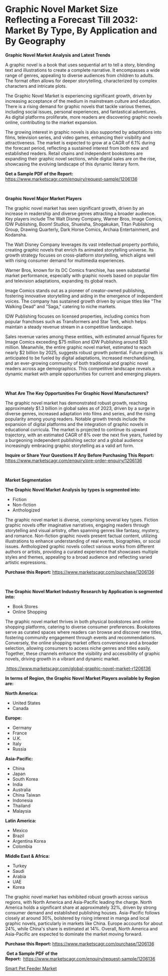 <p><h1>Graphic Novel Market Size Reflecting a Forecast Till 2032: Market By Type, By Application and By Geography</h1></p><p><strong>Graphic Novel Market Analysis and Latest Trends</strong></p>
<p><p>A graphic novel is a book that uses sequential art to tell a story, blending text and illustrations to create a complete narrative. It encompasses a wide range of genres, appealing to diverse audiences from children to adults. The format often allows for deeper storytelling, characterized by complex characters and intricate plots.</p><p>The Graphic Novel Market is experiencing significant growth, driven by increasing acceptance of the medium in mainstream culture and education. There is a rising demand for graphic novels that tackle various themes, including social issues, personal experiences, and fantastical adventures. As digital platforms proliferate, more readers are discovering graphic novels online, contributing to the market expansion.</p><p>The growing interest in graphic novels is also supported by adaptations into films, television series, and video games, enhancing their visibility and attractiveness. The market is expected to grow at a CAGR of 6.1% during the forecast period, reflecting a sustained interest from both new and established readers. Retail chains and independent bookstores are expanding their graphic novel sections, while digital sales are on the rise, showcasing the evolving landscape of this dynamic literary form.</p></p>
<p><strong>Get a Sample PDF of the Report:&nbsp;</strong> <a href="https://www.marketscagr.com/enquiry/request-sample/1206136?utm_campaign=1944&utm_medium=2&utm_source=Github&utm_content=ia&utm_term=07022025&utm_id=graphic-novel">https://www.marketscagr.com/enquiry/request-sample/1206136</a></p>
<p>&nbsp;</p>
<p><strong>Graphic Novel Major Market Players</strong></p>
<p><p>The graphic novel market has seen significant growth, driven by an increase in readership and diverse genres attracting a broader audience. Key players include The Walt Disney Company, Warner Bros, Image Comics, IDW Publishing, Boom! Studios, Shueisha, Shogakukan, Titan Publishing Group, Drawing Quarterly, Dark Horse Comics, Archaia Entertainment, and Kodansha.</p><p>The Walt Disney Company leverages its vast intellectual property portfolio, creating graphic novels that enrich its animated storytelling universe. Its growth strategy focuses on cross-platform storytelling, which aligns well with rising consumer demand for multimedia experiences. </p><p>Warner Bros, known for its DC Comics franchise, has seen substantial market performance, especially with graphic novels based on popular film and television adaptations, expanding its global reach. </p><p>Image Comics stands out as a pioneer of creator-owned publishing, fostering innovative storytelling and aiding in the emergence of independent voices. The company has sustained growth driven by unique titles like "The Walking Dead" and "Saga," catering to niche markets.</p><p>IDW Publishing focuses on licensed properties, including comics from popular franchises such as Transformers and Star Trek, which helps maintain a steady revenue stream in a competitive landscape.</p><p>Sales revenue varies among these entities, with estimated annual figures for Image Comics exceeding $75 million and IDW Publishing around $30 million. Meanwhile, the entire graphic novel market, estimated to reach nearly $2 billion by 2025, suggests robust growth potential. Future growth is anticipated to be fueled by digital adaptations, increased merchandising, and an ever-growing community of both traditional and graphic novel readers across age demographics. This competitive landscape reveals a dynamic market with ample opportunities for current and emerging players.</p></p>
<p>&nbsp;</p>
<p><strong>What Are The Key Opportunities For Graphic Novel Manufacturers?</strong></p>
<p><p>The graphic novel market has demonstrated robust growth, reaching approximately $1.3 billion in global sales as of 2023, driven by a surge in diverse genres, increased adaptation into films and series, and the rising popularity among young readers. Notable growth trends include the expansion of digital platforms and the integration of graphic novels in educational curricula. The market is projected to continue its upward trajectory, with an estimated CAGR of 8% over the next five years, fueled by a burgeoning independent publishing sector and a global audience increasingly embracing graphic storytelling as a valid art form.</p></p>
<p><strong>Inquire or Share Your Questions If Any Before Purchasing This Report:</strong> <a href="https://www.marketscagr.com/enquiry/pre-order-enquiry/1206136?utm_campaign=1944&utm_medium=2&utm_source=Github&utm_content=ia&utm_term=07022025&utm_id=graphic-novel">https://www.marketscagr.com/enquiry/pre-order-enquiry/1206136</a></p>
<p>&nbsp;</p>
<p><strong>Market Segmentation</strong></p>
<p><strong>The Graphic Novel Market Analysis by types is segmented into:</strong></p>
<p><ul><li>Fiction</li><li>Non-fiction</li><li>Anthologized</li></ul></p>
<p><p>The graphic novel market is diverse, comprising several key types. Fiction graphic novels offer imaginative narratives, engaging readers through storytelling and visual artistry, often spanning genres like fantasy, mystery, and romance. Non-fiction graphic novels present factual content, utilizing illustrations to enhance understanding of real events, biographies, or social issues. Anthologized graphic novels collect various works from different authors or artists, providing a curated experience that showcases multiple styles and themes, appealing to a broad audience and reflecting varied artistic expressions.</p></p>
<p><strong>Purchase this Report:&nbsp;</strong><a href="https://www.marketscagr.com/purchase/1206136?utm_campaign=1944&utm_medium=2&utm_source=Github&utm_content=ia&utm_term=07022025&utm_id=graphic-novel">https://www.marketscagr.com/purchase/1206136</a></p>
<p>&nbsp;</p>
<p><strong>The Graphic Novel Market Industry Research by Application is segmented into:</strong></p>
<p><ul><li>Book Stores</li><li>Online Shopping</li></ul></p>
<p><p>The graphic novel market thrives in both physical bookstores and online shopping platforms, catering to diverse consumer preferences. Bookstores serve as curated spaces where readers can browse and discover new titles, fostering community engagement through events and recommendations. Conversely, the online shopping market offers convenience and a broader selection, allowing consumers to access niche genres and titles easily. Together, these channels enhance the visibility and accessibility of graphic novels, driving growth in a vibrant and dynamic market.</p></p>
<p><a href="https://www.marketscagr.com/global-graphic-novel-market-r1206136?utm_campaign=1944&utm_medium=2&utm_source=Github&utm_content=ia&utm_term=07022025&utm_id=graphic-novel">&nbsp;https://www.marketscagr.com/global-graphic-novel-market-r1206136</a></p>
<p><strong>In terms of Region, the Graphic Novel Market Players available by Region are:</strong></p>
<p>
    <p> <strong> North America: </strong>
        <ul>
            <li>United States</li>
            <li>Canada</li>
        </ul>
        </p> 
    <p> <strong> Europe: </strong>
        <ul>
            <li>Germany</li>
            <li>France</li>
            <li>U.K.</li>
            <li>Italy</li>
            <li>Russia</li>
        </ul>
        </p> 
    <p> <strong> Asia-Pacific: </strong>
        <ul>
            <li>China</li>
            <li>Japan</li>
            <li>South Korea</li>
            <li>India</li>
            <li>Australia</li>
            <li>China Taiwan</li>
            <li>Indonesia</li>
            <li>Thailand</li>
            <li>Malaysia</li>
        </ul>
        </p> 
    <p> <strong> Latin America: </strong>
        <ul>
            <li>Mexico</li>
            <li>Brazil</li>
            <li>Argentina Korea</li>
            <li>Colombia</li>
        </ul>
        </p> 
    <p> <strong> Middle East & Africa: </strong>
        <ul>
            <li>Turkey</li>
            <li>Saudi</li>
            <li>Arabia</li>
            <li>UAE</li>
            <li>Korea</li>
        </ul>
    </p>
    </p>
<p><p>The graphic novel market has exhibited robust growth across various regions, with North America and Asia-Pacific leading the charge. North America holds a significant share at approximately 32%, driven by strong consumer demand and established publishing houses. Asia-Pacific follows closely at around 30%, bolstered by rising interest in manga and local graphic novels, particularly in markets like China. Europe accounts for about 24%, while China's share is estimated at 14%. Overall, North America and Asia-Pacific are expected to dominate the market moving forward.</p></p>
<p><strong>Purchase this Report: </strong><a href="https://www.marketscagr.com/purchase/1206136?utm_campaign=1944&utm_medium=2&utm_source=Github&utm_content=ia&utm_term=07022025&utm_id=graphic-novel">https://www.marketscagr.com/purchase/1206136</a></p>
<p>&nbsp;<strong>Get a Sample PDF of the Report:&nbsp;&nbsp;</strong><a href="https://www.marketscagr.com/enquiry/request-sample/1206136?utm_campaign=1944&utm_medium=2&utm_source=Github&utm_content=ia&utm_term=07022025&utm_id=graphic-novel">https://www.marketscagr.com/enquiry/request-sample/1206136</a></p>
<p><strong></strong></p>
<p><p><a href="https://github.com/MarciaRunte/Market-Research-Report-List-1/blob/main/smart-pet-feeder-market.md?utm_campaign=1944&utm_medium=2&utm_source=Github&utm_content=ia&utm_term=07022025&utm_id=graphic-novel">Smart Pet Feeder Market</a></p></p>